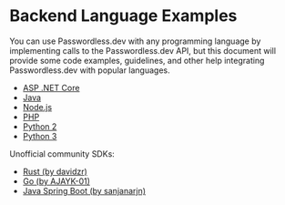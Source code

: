 # Backend Language Examples

You can use Passwordless.dev with any programming language by implementing calls to the Passwordless.dev API, but this document will provide some code examples, guidelines, and other help integrating Passwordless.dev with popular languages.

- [ASP .NET Core](dotnet.md)
- [Java](java.md)
- [Node.js](nodejs.md)
- [PHP](php.md)
- [Python 2](python2.md)
- [Python 3](python3.md)

Unofficial community SDKs:
- [Rust (by davidzr)](https://github.com/davidzr/passwordless-rust)
- [Go (by AJAYK-01)](https://github.com/AJAYK-01/passwordless-go)
- [Java Spring Boot (by sanjanarjn)](https://github.com/sanjanarjn/spring-boot-starter-passwordless)
